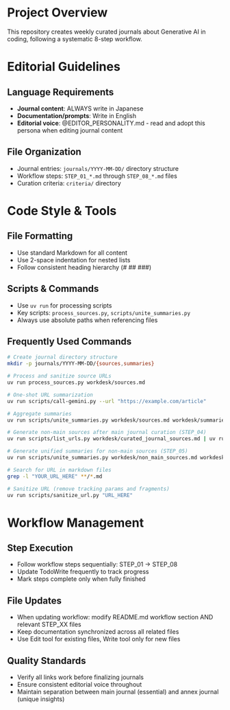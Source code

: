 # Project Overview

This repository creates weekly curated journals about Generative AI in coding, following a systematic 8-step workflow.

# Editorial Guidelines

## Language Requirements
- **Journal content**: ALWAYS write in Japanese
- **Documentation/prompts**: Write in English
- **Editorial voice**: @EDITOR_PERSONALITY.md - read and adopt this persona when editing journal content

## File Organization
- Journal entries: `journals/YYYY-MM-DD/` directory structure
- Workflow steps: `STEP_01_*.md` through `STEP_08_*.md` files
- Curation criteria: `criteria/` directory

# Code Style & Tools

## File Formatting
- Use standard Markdown for all content
- Use 2-space indentation for nested lists
- Follow consistent heading hierarchy (# ## ###)

## Scripts & Commands
- Use `uv run` for processing scripts
- Key scripts: `process_sources.py`, `scripts/unite_summaries.py`
- Always use absolute paths when referencing files

## Frequently Used Commands
```bash
# Create journal directory structure
mkdir -p journals/YYYY-MM-DD/{sources,summaries}

# Process and sanitize source URLs
uv run process_sources.py workdesk/sources.md

# One-shot URL summarization
uv run scripts/call-gemini.py --url "https://example.com/article"

# Aggregate summaries
uv run scripts/unite_summaries.py workdesk/sources.md workdesk/summaries workdesk/unified_summaries.md

# Generate non-main sources after main journal curation (STEP_04)
uv run scripts/list_urls.py workdesk/curated_journal_sources.md | uv run scripts/remove_urls.py workdesk/sources.md workdesk/non_main_sources.md

# Generate unified summaries for non-main sources (STEP_05)
uv run scripts/unite_summaries.py workdesk/non_main_sources.md workdesk/summaries workdesk/non_main_unified_summaries.md

# Search for URL in markdown files
grep -l "YOUR_URL_HERE" **/*.md

# Sanitize URL (remove tracking params and fragments)
uv run scripts/sanitize_url.py "URL_HERE"
```

# Workflow Management

## Step Execution
- Follow workflow steps sequentially: STEP_01 → STEP_08
- Update TodoWrite frequently to track progress
- Mark steps complete only when fully finished

## File Updates
- When updating workflow: modify README.md workflow section AND relevant STEP_XX files
- Keep documentation synchronized across all related files
- Use Edit tool for existing files, Write tool only for new files

## Quality Standards
- Verify all links work before finalizing journals
- Ensure consistent editorial voice throughout
- Maintain separation between main journal (essential) and annex journal (unique insights)